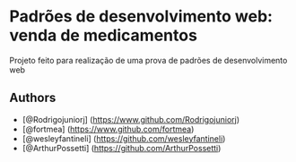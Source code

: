 # Padrões de desenvolvimento web: venda de medicamentos
Projeto feito para realização de uma prova de padrões de desenvolvimento web

## Authors
- [@Rodrigojuniorj] (https://www.github.com/Rodrigojuniorj)
- [@fortmea] (https://www.github.com/fortmea)
- [@wesleyfantineli] (https://github.com/wesleyfantineli)
- [@ArthurPossetti] (https://github.com/ArthurPossetti)

